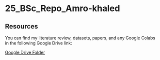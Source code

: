 # 25_BSc_Repo_Amro-khaled

## Resources

You can find my literature review, datasets, papers, and any Google Colabs in the following Google Drive link:

[Google Drive Folder](https://drive.google.com/drive/folders/1vljGHei-LFRCZSOrG90m61e-hJhVvdI3?usp=sharing)